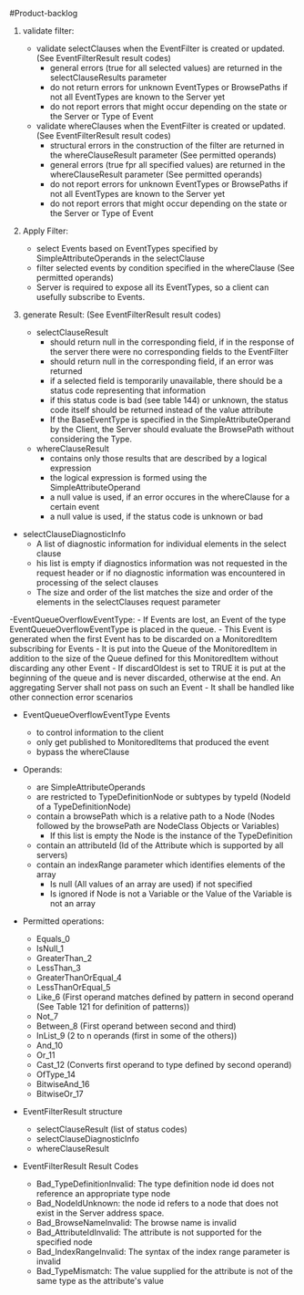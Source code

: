 #Product-backlog

1. validate filter:
    - validate selectClauses when the EventFilter is created or updated. (See EventFilterResult result codes)
        - general errors (true for all selected values) are returned in the selectClauseResults parameter
        - do not return errors for unknown EventTypes or BrowsePaths if not all EventTypes are known to the Server yet
        - do not report errors that might occur depending on the state or the Server or Type of Event
    - validate whereClauses when the EventFilter is created or updated. (See EventFilterResult result codes)
        - structural errors in the construction of the filter are returned in the whereClauseResult parameter (See permitted operands)
        - general errors (true fpr all specified values) are returned in the whereClauseResult parameter (See permitted operands)
        - do not report errors for unknown EventTypes or BrowsePaths if not all EventTypes are known to the Server yet
        - do not report errors that might occur depending on the state or the Server or Type of Event

2. Apply Filter:
    - select Events based on EventTypes specified by SimpleAttributeOperands in the selectClause
    - filter selected events by condition specified in the whereClause (See permitted operands)
    - Server is required to expose all its EventTypes, so a client can usefully subscribe to Events.

3. generate Result: (See EventFilterResult result codes)
    - selectClauseResult 
      - should return null in the corresponding field, if in the response of the server there were no corresponding fields to the EventFilter
      - should return null in the corresponding field, if an error was returned
      - if a selected field is temporarily unavailable, there should be a status code representing that information
      - if this status code is bad (see table 144) or unknown, the status code itself should be returned instead of the value attribute
      - If the BaseEventType is specified in the SimpleAttributeOperand by the Client, the Server should evaluate the BrowsePath without considering the Type.
    - whereClauseResult
      - contains only those results that are described by a logical expression
      - the logical expression is formed using the SimpleAttributeOperand
      - a null value is used, if an error occures in the whereClause for a certain event
      - a null value is used, if the status code is unknown or bad


- selectClauseDiagnosticInfo 
    - A list of diagnostic information for individual elements in the select clause
    - his list is empty if diagnostics
      information was not requested in the request header or if no diagnostic
      information was encountered in processing of the select clauses
    - The size and order of the list matches the size and order of the elements
      in the selectClauses request parameter
      
-EventQueueOverflowEventType:
    - If Events are lost, an Event of the type
      EventQueueOverflowEventType is placed in the queue.
    - This Event is generated when the first Event
      has to be discarded on a MonitoredItem subscribing for Events
    - It is put into the Queue of the
      MonitoredItem in addition to the size of the Queue defined for this MonitoredItem without discarding
      any other Event
    - If discardOldest is set to TRUE it is put at the beginning of the queue and is never
      discarded, otherwise at the end. An aggregating Server shall not pass on such an Event
    - It shall be handled like other connection error scenarios
      
    
- EventQueueOverflowEventType Events
    - to control information to the client
    - only get published to MonitoredItems that produced the event
    - bypass the whereClause

- Operands: 
    - are SimpleAttributeOperands
    - are restricted to TypeDefinitionNode or subtypes by typeId (NodeId of a TypeDefinitionNode)
    - contain a browsePath which is a relative path to a Node (Nodes followed by the browsePath are NodeClass Objects or Variables)
        - If this list is empty the Node is the instance of the TypeDefinition
    - contain an attributeId (Id of the Attribute which is supported by all servers)
    - contain an indexRange parameter which identifies elements of the array
        - Is null (All values of an array are used) if not specified 
        - Is ignored if Node is not a Variable or the Value of the Variable is not an array

- Permitted operations:
    - Equals_0
    - IsNull_1
    - GreaterThan_2
    - LessThan_3
    - GreaterThanOrEqual_4
    - LessThanOrEqual_5
    - Like_6 (First operand matches defined by pattern in second operand (See Table 121 for definition of patterns))
    - Not_7
    - Between_8 (First operand between second and third)
    - InList_9 (2 to n operands (first in some of the others))
    - And_10
    - Or_11
    - Cast_12 (Converts first operand to type defined by second operand)
    - OfType_14
    - BitwiseAnd_16
    - BitwiseOr_17

- EventFilterResult structure
    - selectClauseResult (list of status codes)
    - selectClauseDiagnosticInfo
    - whereClauseResult
    
- EventFilterResult Result Codes 
    - Bad_TypeDefinitionInvalid: The type definition node id does not reference an appropriate type node
    - Bad_NodeIdUnknown: the node id refers to a node that does not exist in the Server address space.
    - Bad_BrowseNameInvalid: The browse name is invalid
    - Bad_AttributeIdInvalid: The attribute is not supported for the specified node
    - Bad_IndexRangeInvalid: The syntax of the index range parameter is invalid
    - Bad_TypeMismatch: The value supplied for the attribute is not of the same type as the attribute's value  